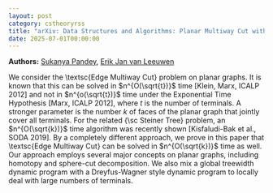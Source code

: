 ```yaml
---
layout: post
category: cstheoryrss
title: "arXiv: Data Structures and Algorithms: Planar Multiway Cut with Terminals on Few Faces"
date: 2025-07-01T00:00:00
---
```


**Authors:** [Sukanya Pandey](https://dblp.uni-trier.de/search?q=Sukanya+Pandey), [Erik Jan van Leeuwen](https://dblp.uni-trier.de/search?q=Erik+Jan+van+Leeuwen)

We consider the \textsc{Edge Multiway Cut} problem on planar graphs. It is
known that this can be solved in $n^{O(\sqrt{t})}$ time [Klein, Marx, ICALP
2012] and not in $n^{o(\sqrt{t})}$ time under the Exponential Time Hypothesis
[Marx, ICALP 2012], where $t$ is the number of terminals. A stronger parameter
is the number $k$ of faces of the planar graph that jointly cover all
terminals. For the related {\sc Steiner Tree} problem, an $n^{O(\sqrt{k})}$
time algorithm was recently shown [Kisfaludi-Bak et al., SODA 2019]. By a
completely different approach, we prove in this paper that \textsc{Edge
Multiway Cut} can be solved in $n^{O(\sqrt{k})}$ time as well.
Our approach employs several major concepts on planar graphs, including
homotopy and sphere-cut decomposition. We also mix a global treewidth dynamic
program with a Dreyfus-Wagner style dynamic program to locally deal with large
numbers of terminals.